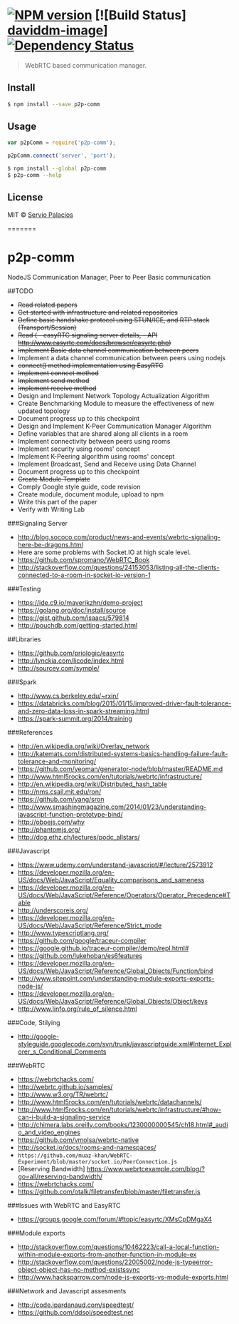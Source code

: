 #  [![NPM version][npm-image]][npm-url] [![Build Status] [daviddm-image]][![Dependency Status][daviddm-image]][daviddm-url]

> WebRTC based communication manager.


## Install

```sh
$ npm install --save p2p-comm
```


## Usage

```js
var p2pComm = require('p2p-comm');

p2pComm.connect('server', 'port');
```

```sh
$ npm install --global p2p-comm
$ p2p-comm --help
```

## License

MIT © [Servio Palacios](http://www.maverick-z.com)

[npm-image]: https://badge.fury.io/js/p2p-comm.svg
[npm-url]: https://npmjs.org/package/p2p-comm
[travis-image]: https://travis-ci.org/maverick-zhn/p2p-comm.svg?branch=master
[travis-url]: https://travis-ci.org/maverick-zhn/p2p-comm
[daviddm-image]: https://david-dm.org/maverick-zhn/p2p-comm.svg?theme=shields.io
[daviddm-url]: https://david-dm.org/maverick-zhn/p2p-comm
=======
# p2p-comm
NodeJS Communication Manager, Peer to Peer Basic communication

##TODO
* ~~Read related papers~~
* ~~Get started with infrastructure and related repositories~~
* ~~Define basic handshake protocol using STUN/ICE, and RTP stack (Transport/Session)~~
* ~~Read ( - easyRTC signaling server details, - API http://www.easyrtc.com/docs/browser/easyrtc.php)~~
* ~~Implement Basic data channel communication between peers~~
* Implement a data channel communication between peers using nodejs
* ~~connect() method implementation using EasyRTC~~
* ~~Implement connect method~~
* ~~Implement send method~~
* ~~Implement receive method~~
* Design and Implement Network Topology Actualization Algorithm
* Create Benchmarking Module to measure the effectiveness of new updated topology
* Document progress up to this checkpoint
* Design and Implement K-Peer Communication Manager Algorithm
* Define variables that are shared along all clients in a room
* Implement connectivity between peers using rooms
* Implement security using rooms' concept
* Implement K-Peering algorithm using rooms' concept
* Implement Broadcast, Send and Receive using Data Channel
* Document progress up to this checkpoint
* ~~Create Module Template~~
* Comply Google style guide, code revision
* Create module, document module, upload to npm
* Write this part of the paper
* Verify with Writing Lab

###Signaling Server
* http://blog.sococo.com/product/news-and-events/webrtc-signaling-here-be-dragons.html
* Here are some problems with Socket.IO at high scale level.
* https://github.com/spromano/WebRTC_Book
* http://stackoverflow.com/questions/24153053/listing-all-the-clients-connected-to-a-room-in-socket-io-version-1

###Testing
* https://ide.c9.io/maverikzhn/demo-project
* https://golang.org/doc/install/source
* https://gist.github.com/isaacs/579814
* http://pouchdb.com/getting-started.html
 
##Libraries
* https://github.com/priologic/easyrtc
* http://lynckia.com/licode/index.html
* http://sourcey.com/symple/

###Spark
* http://www.cs.berkeley.edu/~rxin/
* https://databricks.com/blog/2015/01/15/improved-driver-fault-tolerance-and-zero-data-loss-in-spark-streaming.html
* https://spark-summit.org/2014/training

###References
* http://en.wikipedia.org/wiki/Overlay_network
* http://katemats.com/distributed-systems-basics-handling-failure-fault-tolerance-and-monitoring/
* https://github.com/yeoman/generator-node/blob/master/README.md
* http://www.html5rocks.com/en/tutorials/webrtc/infrastructure/
* http://en.wikipedia.org/wiki/Distributed_hash_table
* http://nms.csail.mit.edu/ron/
* https://github.com/yang/sron
* http://www.smashingmagazine.com/2014/01/23/understanding-javascript-function-prototype-bind/
* http://oboejs.com/why
* http://phantomjs.org/
* http://dcg.ethz.ch/lectures/podc_allstars/

###Javascript
* https://www.udemy.com/understand-javascript/#/lecture/2573912
* https://developer.mozilla.org/en-US/docs/Web/JavaScript/Equality_comparisons_and_sameness
* https://developer.mozilla.org/en-US/docs/Web/JavaScript/Reference/Operators/Operator_Precedence#Table
* http://underscorejs.org/
* https://developer.mozilla.org/en-US/docs/Web/JavaScript/Reference/Strict_mode
* http://www.typescriptlang.org/
* https://github.com/google/traceur-compiler
* https://google.github.io/traceur-compiler/demo/repl.html#
* https://github.com/lukehoban/es6features
* https://developer.mozilla.org/en-US/docs/Web/JavaScript/Reference/Global_Objects/Function/bind
* http://www.sitepoint.com/understanding-module-exports-exports-node-js/
* https://developer.mozilla.org/en-US/docs/Web/JavaScript/Reference/Global_Objects/Object/keys
* http://www.linfo.org/rule_of_silence.html

###Code, Stilying
* http://google-styleguide.googlecode.com/svn/trunk/javascriptguide.xml#Internet_Explorer_s_Conditional_Comments

###WebRTC
* https://webrtchacks.com/
* http://webrtc.github.io/samples/
* http://www.w3.org/TR/webrtc/
* http://www.html5rocks.com/en/tutorials/webrtc/datachannels/
* http://www.html5rocks.com/en/tutorials/webrtc/infrastructure/#how-can-i-build-a-signaling-service
* http://chimera.labs.oreilly.com/books/1230000000545/ch18.html#_audio_and_video_engines
* https://github.com/vmolsa/webrtc-native
* http://socket.io/docs/rooms-and-namespaces/
* ```https://github.com/muaz-khan/WebRTC-Experiment/blob/master/socket.io/PeerConnection.js```
* [Reserving Bandwidth] https://www.webrtcexample.com/blog/?go=all/reserving-bandwidth/
* https://webrtchacks.com/
* https://github.com/otalk/filetransfer/blob/master/filetransfer.js

###Issues with WebRTC and EasyRTC
* https://groups.google.com/forum/#!topic/easyrtc/XMsCpDMgaX4

###Module exports
* http://stackoverflow.com/questions/10462223/call-a-local-function-within-module-exports-from-another-function-in-module-ex
* http://stackoverflow.com/questions/22005002/node-js-typeerror-object-object-has-no-method-existssync
* http://www.hacksparrow.com/node-js-exports-vs-module-exports.html

###Network and Javascript assesments
* http://code.jpardanaud.com/speedtest/
* https://github.com/ddsol/speedtest.net


